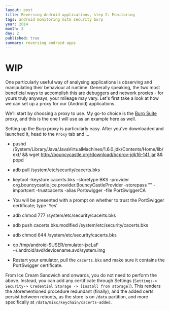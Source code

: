 ```yaml
---
layout: post
title: Reversing Android applications, step 2: Monitoring
tags: android monitoring mitm security burp
year: 2014
month: 2
day: 2
published: true
summary: reversing android apps
---
```

# WIP

One particularly useful way of analysing applications is observing and manipulating their
behaviour at runtime. Generally speaking, the two most beneficial ways to accomplish this
are debuggers and network proxies - for yours truly anyways, your mileage may vary. Let's
first take a look at how we can set up a proxy for our (Android) applications.

We'll start by choosing a proxy to use. My go-to choice is the [Burp
Suite](http://portswigger.net/burp/) proxy, and this is the one I will use as an example
here as well.

Setting up the Burp proxy is particularly easy. After you've downloaded and launched it,
head to the `Proxy` tab and ...

+ pushd /System/Library/Java/JavaVirtualMachines/1.6.0.jdk/Contents/Home/lib/ext/ && wget http://bouncycastle.org/download/bcprov-jdk16-141.jar && popd
 
+ adb pull /system/etc/security/cacerts.bks
 
+ keytool -keystore cacerts.bks -storetype BKS -provider org.bouncycastle.jce.provider.BouncyCastleProvider -storepass "" -importcert -trustcacerts -alias Portswigger -file PortSwiggerCA
 
+ You will be presented with a prompt on whether to trust the PortSwigger certificate; type 'Yes'
 
+ adb chmod 777 /system/etc/security/cacerts.bks
+ adb push cacerts.bks.modified /system/etc/security/cacerts.bks
+ adb chmod 644 /system/etc/security/cacerts.bks
+ cp /tmp/android-$USER/emulator-jxcLaF ~/.android/avd/devicename.avd/system.img
+ Restart your emulator, pull the `cacerts.bks` and make sure it contains the PortSwigger
certificate.

From Ice Cream Sandwich and onwards, you do not need to perform the above. Instead, you
can add any certificate through Settings (`Settings-> Security-> Credential Storage ->
[Install from storage]`). This renders the aforementioned procedure redundant (finally),
and the added certs persist between reboots, as the store is on `/data` partition, and
more specifically at `/data/misc/keychain/cacerts-added`.
